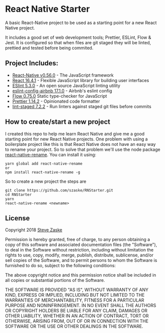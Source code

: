 # React Native Starter

A basic React-Native project to be used as a starting point for a new React Native project. 

It includes a good set of web development tools; Prettier, ESLint, Flow & Jest.  It is configured so that when files are git staged they will be linted, prettied and tested before being commited.

## Project Includes:

* [React-Native v0.56.0](https://facebook.github.io/react-native/) - The JavaScript framework
* [React 16.4.1](https://github.com/facebook/react/) - Flexible JavaScript library for building user interfaces
* [ESlint 5.3.0](https://eslint.org/) - An open source JavaScript linting utility
* [eslint-config-airbnb 17.1.0](https://www.npmjs.com/package/eslint-config-airbnb) - Airbnb's eslint config
* [Flow 0.75.0](https://flow.org/) Static type-checker for JavaScript
* [Prettier 1.14.2](https://github.com/prettier/prettier) - Opinionated code formatter
* [lint-staged 7.2.2](https://github.com/okonet/lint-staged) - Run linters against staged git files before commits   
    
## How to create/start a new project
I created this repo to help me learn React Native and give me a good starting point for new React Native projects.  One problem with using a boilerplate project like this is that React Native does not have an easy way to rename your project. So to solve that problem we'll use the node package [react-native-rename](https://www.npmjs.com/package/react-native-rename).  You can install it using:

```
yarn global add react-native-rename
or
npm install react-native-rename -g
```

So to create a new project the steps are

```
git clone https://github.com/szaske/RNStarter.git
cd RNStarter
yarn
react-native-rename <newname>
```

## License

Copyright 2018 [Steve Zaske](https://github.com/szaske)

Permission is hereby granted, free of charge, to any person obtaining a copy of this software and associated documentation files (the "Software"), to deal in the Software without restriction, including without limitation the rights to use, copy, modify, merge, publish, distribute, sublicense, and/or sell copies of the Software, and to permit persons to whom the Software is furnished to do so, subject to the following conditions:

The above copyright notice and this permission notice shall be included in all copies or substantial portions of the Software.

THE SOFTWARE IS PROVIDED "AS IS", WITHOUT WARRANTY OF ANY KIND, EXPRESS OR IMPLIED, INCLUDING BUT NOT LIMITED TO THE WARRANTIES OF MERCHANTABILITY, FITNESS FOR A PARTICULAR PURPOSE AND NONINFRINGEMENT. IN NO EVENT SHALL THE AUTHORS OR COPYRIGHT HOLDERS BE LIABLE FOR ANY CLAIM, DAMAGES OR OTHER LIABILITY, WHETHER IN AN ACTION OF CONTRACT, TORT OR OTHERWISE, ARISING FROM, OUT OF OR IN CONNECTION WITH THE SOFTWARE OR THE USE OR OTHER DEALINGS IN THE SOFTWARE.

